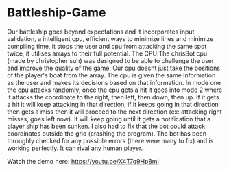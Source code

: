 # Battleship-Game
Our battleship goes beyond expectations and it incorporates input validation, a intelligent cpu, efficient ways to minimize lines and minimize compiling time, it stops the user and cpu from attacking the same spot twice, it utilises arrays to their full potential.
The CPU:The chrisBot cpu (made by christopher suh) was designed to be able to challenge the user and improve the quality of the game. Our cpu doesnt just take the positions of the 
player's boat from the array. The cpu is given the same information as the user and makes its decisions based on that information. In mode one the cpu attacks randomly, once the cpu gets a hit it goes into mode 2 where it attacks the coordinate to the right, then left, then down, then up. If it gets a hit it will keep attacking in that direction, if it keeps going in that direction then gets a miss then it will proceed to the next direction (ex: attacking right misses, goes left now). It will keep going until it gets a notification that a player ship has been sunken. I also had to fix that the bot could attack coordinates outside the grid (crashing the program). The bot has been throughly checked for any possible errors (there were many to fix) and is working perfectly. It can rival any human player.

Watch the demo here: https://youtu.be/X4T7q9Hp8mI
